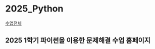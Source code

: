# 2025_Python

[수업전체](https://github.com/dknife/dknife.github.io/wiki/Lecture_Homepage)

## 2025 1학기 파이썬을 이용한 문제해결 수업 홈페이지
